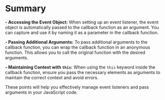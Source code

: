 # Summary

**- Accessing the Event Object:** When setting up an event listener, the event object is automatically passed to the callback function as an argument. You can capture and use it by naming it as a parameter in the callback function.

**- Passing Additional Arguments:** To pass additional arguments to the callback function, you can wrap the callback function in an anonymous function. This allows you to call the original function with the desired arguments.

**- Maintaining Context with `this`:** When using the `this` keyword inside the callback function, ensure you pass the necessary elements as arguments to maintain the correct context and avoid errors.

These points will help you effectively manage event listeners and pass arguments in your JavaScript code.
